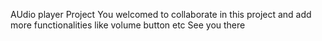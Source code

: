 AUdio player Project
You welcomed to collaborate in this project and add more functionalities like volume button etc
See you there

